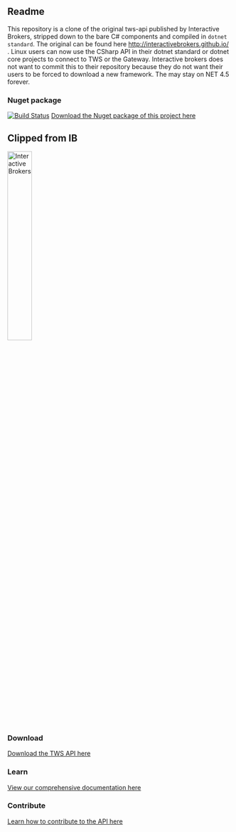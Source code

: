 ## Readme
This repository is a clone of the original tws-api published by Interactive Brokers, stripped down to the bare C# components and compiled in `dotnet standard`. The original can be found here http://interactivebrokers.github.io/ . Linux users can now use the CSharp API in their dotnet standard or dotnet core projects to connect to TWS or the Gateway. Interactive brokers does not want to commit this to their repository because they do not want their users to be forced to download a new framework. The may stay on NET 4.5 forever.

### Nuget package
[![Build Status](https://dev.azure.com/amittleider/InteractiveBrokers.TwsClient/_apis/build/status/amittleider.tws-api-dotnet-standard?branchName=master)](https://dev.azure.com/amittleider/InteractiveBrokers.TwsClient/_build/latest?definitionId=6&branchName=master)
[Download the Nuget package of this project here](https://www.nuget.org/packages/InteractiveBrokers.TwsClient/)

## Clipped from IB
<a href="http://www.interactivebrokers.com/en/main.php" target="_self">
  <img src="https://www.interactivebrokers.com/images/2015/template/logo-ib-ibkr-txtblk.svg" alt="Interactive Brokers" border="0" width="33%"/>
</a>

### Download
[Download the TWS API here](http://interactivebrokers.github.io/)

### Learn
[View our comprehensive documentation here](http://interactivebrokers.github.io/tws-api/)

### Contribute
[Learn how to contribute to the API here](http://interactivebrokers.github.io/api_software_contribute.html)
